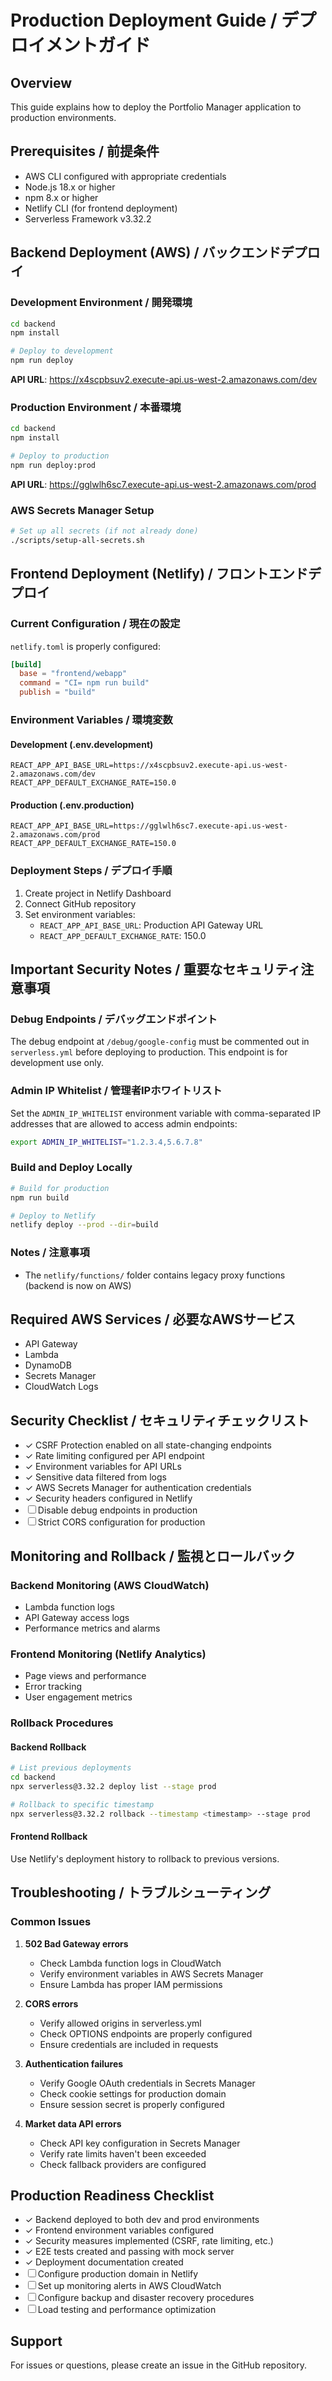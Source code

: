 # Production Deployment Guide / デプロイメントガイド

## Overview
This guide explains how to deploy the Portfolio Manager application to production environments.

## Prerequisites / 前提条件
- AWS CLI configured with appropriate credentials
- Node.js 18.x or higher
- npm 8.x or higher
- Netlify CLI (for frontend deployment)
- Serverless Framework v3.32.2

## Backend Deployment (AWS) / バックエンドデプロイ

### Development Environment / 開発環境
```bash
cd backend
npm install

# Deploy to development
npm run deploy
```
**API URL**: https://x4scpbsuv2.execute-api.us-west-2.amazonaws.com/dev

### Production Environment / 本番環境
```bash
cd backend
npm install

# Deploy to production
npm run deploy:prod
```
**API URL**: https://gglwlh6sc7.execute-api.us-west-2.amazonaws.com/prod

### AWS Secrets Manager Setup
```bash
# Set up all secrets (if not already done)
./scripts/setup-all-secrets.sh
```

## Frontend Deployment (Netlify) / フロントエンドデプロイ

### Current Configuration / 現在の設定
`netlify.toml` is properly configured:
```toml
[build]
  base = "frontend/webapp"
  command = "CI= npm run build"
  publish = "build"
```

### Environment Variables / 環境変数

#### Development (.env.development)
```
REACT_APP_API_BASE_URL=https://x4scpbsuv2.execute-api.us-west-2.amazonaws.com/dev
REACT_APP_DEFAULT_EXCHANGE_RATE=150.0
```

#### Production (.env.production)
```
REACT_APP_API_BASE_URL=https://gglwlh6sc7.execute-api.us-west-2.amazonaws.com/prod
REACT_APP_DEFAULT_EXCHANGE_RATE=150.0
```

### Deployment Steps / デプロイ手順
1. Create project in Netlify Dashboard
2. Connect GitHub repository
3. Set environment variables:
   - `REACT_APP_API_BASE_URL`: Production API Gateway URL
   - `REACT_APP_DEFAULT_EXCHANGE_RATE`: 150.0

## Important Security Notes / 重要なセキュリティ注意事項

### Debug Endpoints / デバッグエンドポイント
The debug endpoint at `/debug/google-config` must be commented out in `serverless.yml` before deploying to production. This endpoint is for development use only.

### Admin IP Whitelist / 管理者IPホワイトリスト
Set the `ADMIN_IP_WHITELIST` environment variable with comma-separated IP addresses that are allowed to access admin endpoints:
```bash
export ADMIN_IP_WHITELIST="1.2.3.4,5.6.7.8"
```

### Build and Deploy Locally
```bash
# Build for production
npm run build

# Deploy to Netlify
netlify deploy --prod --dir=build
```

### Notes / 注意事項
- The `netlify/functions/` folder contains legacy proxy functions (backend is now on AWS)

## Required AWS Services / 必要なAWSサービス
- API Gateway
- Lambda
- DynamoDB
- Secrets Manager
- CloudWatch Logs

## Security Checklist / セキュリティチェックリスト
- ✓ CSRF Protection enabled on all state-changing endpoints
- ✓ Rate limiting configured per API endpoint
- ✓ Environment variables for API URLs
- ✓ Sensitive data filtered from logs
- ✓ AWS Secrets Manager for authentication credentials
- ✓ Security headers configured in Netlify
- ☐ Disable debug endpoints in production
- ☐ Strict CORS configuration for production

## Monitoring and Rollback / 監視とロールバック

### Backend Monitoring (AWS CloudWatch)
- Lambda function logs
- API Gateway access logs
- Performance metrics and alarms

### Frontend Monitoring (Netlify Analytics)
- Page views and performance
- Error tracking
- User engagement metrics

### Rollback Procedures

#### Backend Rollback
```bash
# List previous deployments
cd backend
npx serverless@3.32.2 deploy list --stage prod

# Rollback to specific timestamp
npx serverless@3.32.2 rollback --timestamp <timestamp> --stage prod
```

#### Frontend Rollback
Use Netlify's deployment history to rollback to previous versions.

## Troubleshooting / トラブルシューティング

### Common Issues

1. **502 Bad Gateway errors**
   - Check Lambda function logs in CloudWatch
   - Verify environment variables in AWS Secrets Manager
   - Ensure Lambda has proper IAM permissions

2. **CORS errors**
   - Verify allowed origins in serverless.yml
   - Check OPTIONS endpoints are properly configured
   - Ensure credentials are included in requests

3. **Authentication failures**
   - Verify Google OAuth credentials in Secrets Manager
   - Check cookie settings for production domain
   - Ensure session secret is properly configured

4. **Market data API errors**
   - Check API key configuration in Secrets Manager
   - Verify rate limits haven't been exceeded
   - Check fallback providers are configured

## Production Readiness Checklist
- ✓ Backend deployed to both dev and prod environments
- ✓ Frontend environment variables configured
- ✓ Security measures implemented (CSRF, rate limiting, etc.)
- ✓ E2E tests created and passing with mock server
- ✓ Deployment documentation created
- ☐ Configure production domain in Netlify
- ☐ Set up monitoring alerts in AWS CloudWatch
- ☐ Configure backup and disaster recovery procedures
- ☐ Load testing and performance optimization

## Support
For issues or questions, please create an issue in the GitHub repository.